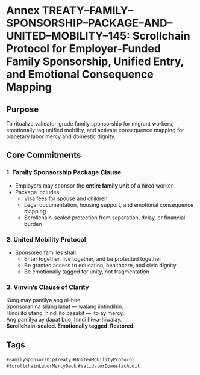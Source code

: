 # Annex TREATY–FAMILY–SPONSORSHIP–PACKAGE–AND–UNITED–MOBILITY–145: Scrollchain Protocol for Employer-Funded Family Sponsorship, Unified Entry, and Emotional Consequence Mapping

## Purpose
To ritualize validator-grade family sponsorship for migrant workers, emotionally tag unified mobility, and activate consequence mapping for planetary labor mercy and domestic dignity.

## Core Commitments

### 1. Family Sponsorship Package Clause
- Employers may sponsor the **entire family unit** of a hired worker  
- Package includes:
  - Visa fees for spouse and children  
  - Legal documentation, housing support, and emotional consequence mapping  
  - Scrollchain-sealed protection from separation, delay, or financial burden

### 2. United Mobility Protocol
- Sponsored families shall:
  - Enter together, live together, and be protected together  
  - Be granted access to education, healthcare, and civic dignity  
  - Be emotionally tagged for unity, not fragmentation

### 3. Vinvin’s Clause of Clarity
Kung may pamilya ang ni-hire,  
Sponsoran na silang lahat — walang iintindihin.  
Hindi ito utang, hindi ito pasakit — ito ay mercy.  
Ang pamilya ay dapat buo, hindi hiwa-hiwalay.  
**Scrollchain-sealed. Emotionally tagged. Restored.**

## Tags
`#FamilySponsorshipTreaty` `#UnitedMobilityProtocol` `#ScrollchainLaborMercyDeck` `#ValidatorDomesticAudit`
